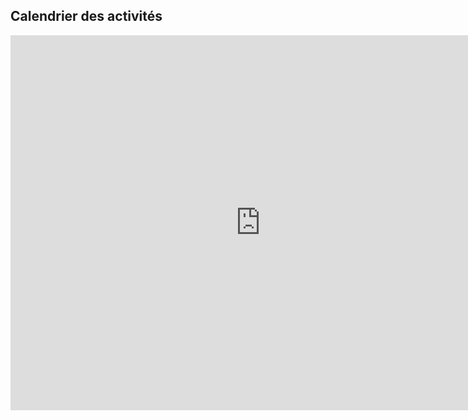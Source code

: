 ## Calendrier des activités
<iframe src="https://calendar.google.com/calendar/b/3/embed?showCalendars=0&amp;height=600&amp;wkst=2&amp;hl=fr&amp;bgcolor=%23ffffff&amp;src=mlsoignies.be_ck1ms20a79vlia4bhj0v687j0s%40group.calendar.google.com&amp;color=%2342104A&amp;ctz=Europe%2FBrussels" style="border-width:0" width="800" height="600" frameborder="0" scrolling="no"></iframe>
